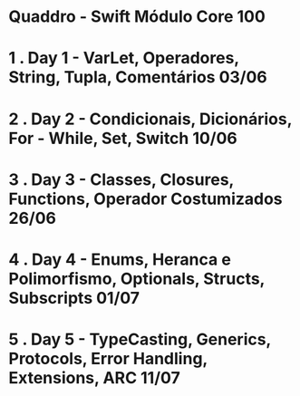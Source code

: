 # Quaddro - Swift Módulo Core 100
#
# 1 . Day 1 - VarLet, Operadores, String, Tupla, Comentários 03/06
# 2 . Day 2 - Condicionais, Dicionários, For - While, Set, Switch 10/06
# 3 . Day 3 - Classes, Closures, Functions, Operador Costumizados 26/06
# 4 . Day 4 - Enums, Heranca e Polimorfismo, Optionals, Structs, Subscripts 01/07
# 5 . Day 5 - TypeCasting, Generics, Protocols, Error Handling, Extensions, ARC 11/07
